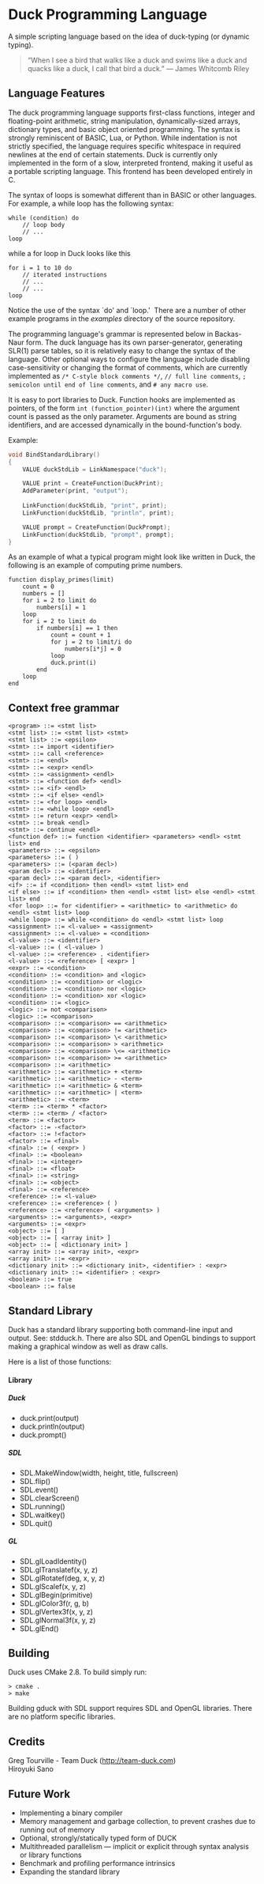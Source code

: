 # Duck Programming Language
A simple scripting language based on the idea of duck-typing (or dynamic typing).

>&ldquo;When I see a bird that walks like a duck and swims like a duck and quacks like a duck, I call that bird a duck.&rdquo;
> &mdash; James Whitcomb Riley

## Language Features

The duck programming language supports first-class functions, integer and floating-point arithmetic, string manipulation, dynamically-sized arrays, dictionary types, and basic object oriented programming. The syntax is strongly reminiscent of BASIC, Lua, or Python. While indentation is not strictly specified, the language requires specific whitespace in required newlines at the end of certain statements. Duck is currently only implemented in the form of a slow, interpreted frontend, making it useful as a portable scripting language. This frontend has been developed entirely in C.

The syntax of loops is somewhat different than in BASIC or other languages. For example, a while loop has the following syntax:
```
while (condition) do
	// loop body
	// ...
loop
```
while a for loop in Duck looks like this
```
for i = 1 to 10 do
    // iterated instructions
    // ...
    // ...
loop
```
Notice the use of the syntax \`do' and \`loop.' &nbsp;There are a number of other example programs in the _examples_ directory of the source repository.

The programming language's grammar is represented below in Backas-Naur form. The duck language has its own parser-generator, generating SLR(1) parse tables, so it is relatively easy to change the syntax of the language. Other optional ways to configure the language include disabling case-sensitivity or changing the format of comments, which are currently implemented as `/* C-style block comments */`, `// full line comments`, `; semicolon until end of line comments`, and `# any macro use`.

It is easy to port libraries to Duck. Function hooks are implemented as pointers, of the form `int (function_pointer)(int)` where the argument count is passed as the only parameter. Arguments are bound as string identifiers, and are accessed dynamically in the bound-function's body.

Example:
```c
void BindStandardLibrary()
{
    VALUE duckStdLib = LinkNamespace("duck");

    VALUE print = CreateFunction(DuckPrint);
    AddParameter(print, "output");
    
    LinkFunction(duckStdLib, "print", print);
    LinkFunction(duckStdLib, "println", print);

    VALUE prompt = CreateFunction(DuckPrompt);
    LinkFunction(duckStdLib, "prompt", prompt);
}
```

As an example of what a typical program might look like written in Duck, the following is an example of computing prime numbers.

```
function display_primes(limit)
	count = 0
	numbers = []
	for i = 2 to limit do
		numbers[i] = 1
	loop
	for i = 2 to limit do
		if numbers[i] == 1 then
			count = count + 1
			for j = 2 to limit/i do
				numbers[i*j] = 0
			loop
			duck.print(i)
		end
	loop
end
```

## Context free grammar
```
<program> ::= <stmt list>
<stmt list> ::= <stmt list> <stmt>
<stmt list> ::= <epsilon>
<stmt> ::= import <identifier>
<stmt> ::= call <reference>
<stmt> ::= <endl>
<stmt> ::= <expr> <endl>
<stmt> ::= <assignment> <endl>
<stmt> ::= <function def> <endl>
<stmt> ::= <if> <endl>
<stmt> ::= <if else> <endl>
<stmt> ::= <for loop> <endl>
<stmt> ::= <while loop> <endl>
<stmt> ::= return <expr> <endl>
<stmt> ::= break <endl>
<stmt> ::= continue <endl>
<function def> ::= function <identifier> <parameters> <endl> <stmt list> end
<parameters> ::= <epsilon>
<parameters> ::= ( )
<parameters> ::= (<param decl>)
<param decl> ::= <identifier>
<param decl> ::= <param decl>, <identifier>
<if> ::= if <condition> then <endl> <stmt list> end
<if else> ::= if <condition> then <endl> <stmt list> else <endl> <stmt list> end
<for loop> ::= for <identifier> = <arithmetic> to <arithmetic> do <endl> <stmt list> loop
<while loop> ::= while <condition> do <endl> <stmt list> loop
<assignment> ::= <l-value> = <assignment>
<assignment> ::= <l-value> = <condition>
<l-value> ::= <identifier>
<l-value> ::= ( <l-value> )
<l-value> ::= <reference> . <identifier>
<l-value> ::= <reference> [ <expr> ]
<expr> ::= <condition>
<condition> ::= <condition> and <logic>
<condition> ::= <condition> or <logic>
<condition> ::= <condition> nor <logic>
<condition> ::= <condition> xor <logic>
<condition> ::= <logic>
<logic> ::= not <comparison>
<logic> ::= <comparison>
<comparison> ::= <comparison> == <arithmetic>
<comparison> ::= <comparison> != <arithmetic>
<comparison> ::= <comparison> \< <arithmetic>
<comparison> ::= <comparison> > <arithmetic>
<comparison> ::= <comparison> \<= <arithmetic>
<comparison> ::= <comparison> >= <arithmetic>
<comparison> ::= <arithmetic>
<arithmetic> ::= <arithmetic> + <term>
<arithmetic> ::= <arithmetic> - <term>
<arithmetic> ::= <arithmetic> & <term>
<arithmetic> ::= <arithmetic> | <term>
<arithmetic> ::= <term>
<term> ::= <term> * <factor>
<term> ::= <term> / <factor>
<term> ::= <factor>
<factor> ::= -<factor>
<factor> ::= !<factor>
<factor> ::= <final>
<final> ::= ( <expr> )
<final> ::= <boolean>
<final> ::= <integer>
<final> ::= <float>
<final> ::= <string>
<final> ::= <object>
<final> ::= <reference>
<reference> ::= <l-value>
<reference> ::= <reference> ( )
<reference> ::= <reference> ( <arguments> )
<arguments> ::= <arguments>, <expr>
<arguments> ::= <expr>
<object> ::= [ ]
<object> ::= [ <array init> ]
<object> ::= [ <dictionary init> ]
<array init> ::= <array init>, <expr>
<array init> ::= <expr>
<dictionary init> ::= <dictionary init>, <identifier> : <expr>
<dictionary init> ::= <identifier> : <expr>
<boolean> ::= true
<boolean> ::= false

```

## Standard Library
Duck has a standard library supporting both command-line input and output. See: stdduck.h.
There are also SDL and OpenGL bindings to support making a graphical window as well as draw calls.

Here is a list of those functions:

#### Library
##### Duck
* duck.print(output)
* duck.println(output)
* duck.prompt()

##### SDL
* SDL.MakeWindow(width, height, title, fullscreen)
* SDL.flip()
* SDL.event()
* SDL.clearScreen()
* SDL.running()
* SDL.waitkey()
* SDL.quit()

##### GL
* SDL.glLoadIdentity()
* SDL.glTranslatef(x, y, z)
* SDL.glRotatef(deg, x, y, z)
* SDL.glScalef(x, y, z)
* SDL.glBegin(primitive)
* SDL.glColor3f(r, g, b)
* SDL.glVertex3f(x, y, z)
* SDL.glNormal3f(x, y, z)
* SDL.glEnd()

## Building
Duck uses CMake 2.8. To build simply run:
```
> cmake .
> make
```

Building gduck with SDL support requires SDL and OpenGL libraries. There are no platform specific libraries.

## Credits
Greg Tourville - Team Duck (http://team-duck.com)  
Hiroyuki Sano  


## Future Work

* Implementing a binary compiler
* Memory management and garbage collection, to prevent crashes due to running out of memory
* Optional, strongly/statically typed form of DUCK
* Multithreaded parallelism &mdash; implicit or explicit through syntax analysis or library functions
* Benchmark and profiling performance intrinsics
* Expanding the standard library

